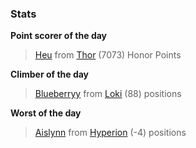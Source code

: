 

### Stats

**Point scorer of the day**
>[Heu](/#/character/Thor/814631) from [Thor](/#/ranking/Thor)  (7073) Honor Points


**Climber of the day**
>[Blueberryy](/#/character/Loki/972278) from [Loki](/#/ranking/Loki)  (88) positions


**Worst of the day**
>[Aislynn](/#/character/Hyperion/91521) from [Hyperion](/#/ranking/Hyperion)  (-4) positions


